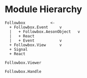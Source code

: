 Module Hierarchy
================

```
Followbox			<-
  + Followbox.Event		v
  |   + Followbox.AesonObject	v
  |   + React
  |   + Event			v
  + Followbox.View		v
  + Signal
  + React
```

```
Followbox.Viewer
```

```
Followbox.Handle
```

